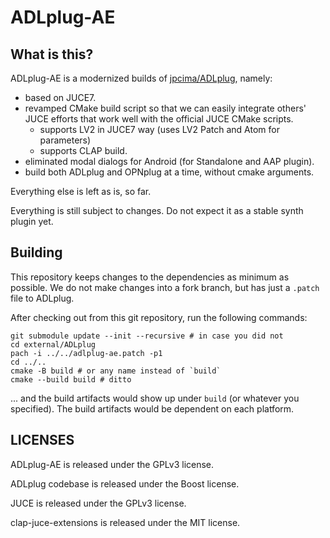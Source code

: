 # ADLplug-AE

## What is this?

ADLplug-AE is a modernized builds of [jpcima/ADLplug](https://github.com/jpcima/ADLplug/), namely:

- based on JUCE7.
- revamped CMake build script so that we can easily integrate others'
  JUCE efforts that work well with the official JUCE CMake scripts.
  - supports LV2 in JUCE7 way (uses LV2 Patch and Atom for parameters)
  - supports CLAP build.
- eliminated modal dialogs for Android (for Standalone and AAP plugin).
- build both ADLplug and OPNplug at a time, without cmake arguments.

Everything else is left as is, so far.

Everything is still subject to changes. Do not expect it as a stable synth plugin yet.

## Building

This repository keeps changes to the dependencies as minimum as possible.
We do not make changes into a fork branch, but has just a `.patch` file to ADLplug.

After checking out from this git repository, run the following commands:

```
git submodule update --init --recursive # in case you did not
cd external/ADLplug
pach -i ../../adlplug-ae.patch -p1
cd ../..
cmake -B build # or any name instead of `build`
cmake --build build # ditto
```

... and the build artifacts would show up under `build` (or whatever you specified). The build artifacts would be dependent on each platform.

## LICENSES

ADLplug-AE is released under the GPLv3 license.

ADLplug codebase is released under the Boost license.

JUCE is released under the GPLv3 license.

clap-juce-extensions is released under the MIT license.

